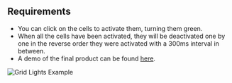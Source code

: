 ## Requirements

- You can click on the cells to activate them, turning them green.
- When all the cells have been activated, they will be deactivated one by one in the reverse order they were activated with a 300ms interval in between.
- A demo of the final product can be found [here](https://k2053q.csb.app/).

![Grid Lights Example](https://www.greatfrontend.com/img/questions/grid-lights/grid-lights-example.png)
